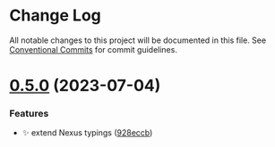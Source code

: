 # Change Log

All notable changes to this project will be documented in this file.
See [Conventional Commits](https://conventionalcommits.org) for commit guidelines.

# [0.5.0](https://github.com/keneanung/nexus-scripts/compare/@keneanung/iron-realms-nexus-typings@0.4.0...@keneanung/iron-realms-nexus-typings@0.5.0) (2023-07-04)

### Features

- :sparkles: extend Nexus typings ([928eccb](https://github.com/keneanung/nexus-scripts/commit/928eccba2cafd417c6e01fbc4766352090612565))
